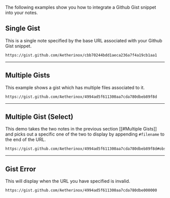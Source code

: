 The following examples show you how to integrate a Github Gist snippet into your notes.

## Single Gist
This is a single note specified by the base URL associated with your Github Gist snippet.
```gistr
https://gist.github.com/Aetherinox/cbb70244bdd1aeca236a7f4a19cb1aa1
```



---


## Multiple Gists
This example shows a gist which has multiple files associated to it.

```gistr
https://gist.github.com/Aetherinox/4994ad5f611300aa7cda780dbeb89f8d
```



---


## Multiple Gist (Select)
This demo takes the two notes in the previous section [[#Multiple Gists]] and picks out a specific one of the two to display by appending `#filename` to the end of the URL.
```gistr
https://gist.github.com/Aetherinox/4994ad5f611300aa7cda780dbeb89f8d#obsidian_demo_gistr_multiple_1
```



---


## Gist Error
This will display when the URL you have specified is invalid.
```gistr
https://gist.github.com/Aetherinox/4994ad5f611300aa7cda780dbe000000
```

